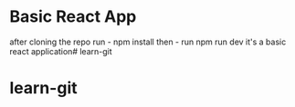 # Basic React App
after cloning the repo
run -  npm install
then - run npm run dev
it's a basic react application# learn-git
# learn-git
